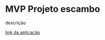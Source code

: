 # MVP Projeto escambo

descrição

<a href="http://jonatas.pythonanywhere.com/">link da aplicação</a>
